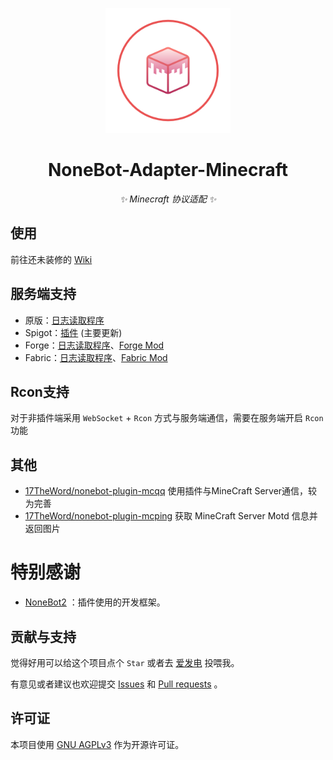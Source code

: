 <p align="center">
  <img src="https://raw.githubusercontent.com/17TheWord/nonebot-adapter-minecraft/main/assets/logo.png" width="200" height="200" alt="nonebot-adapter-minecraft">
</p>

<div align="center">

# NoneBot-Adapter-Minecraft

_✨ Minecraft 协议适配 ✨_

</div>

## 使用

前往还未装修的 [Wiki](https://github.com/17TheWord/nonebot-adapter-spigot/wiki)

## 服务端支持

- 原版：[日志读取程序](https://github.com/17TheWord/nonebot-plugin-mcqq)
- Spigot：[插件](https://github.com/17TheWord/MC_QQ_Spigot) (主要更新)
- Forge：[日志读取程序](https://github.com/17TheWord/nonebot-plugin-mcqq)、[Forge Mod](https://github.com/17TheWord/MC_QQ_Forge)
- Fabric：[日志读取程序](https://github.com/17TheWord/nonebot-plugin-mcqq)、[Fabric Mod](https://github.com/17TheWord/MC_QQ_Fabric)

## Rcon支持

对于非插件端采用 `WebSocket` + `Rcon` 方式与服务端通信，需要在服务端开启 `Rcon` 功能

## 其他

- [17TheWord/nonebot-plugin-mcqq](https://github.com/17TheWord/nonebot-plugin-mcqq) 使用插件与MineCraft Server通信，较为完善
- [17TheWord/nonebot-plugin-mcping](https://github.com/17TheWord/nonebot-plugin-mcqq) 获取 MineCraft Server Motd 信息并返回图片

# 特别感谢

- [NoneBot2](https://github.com/nonebot/nonebot2) ：插件使用的开发框架。

## 贡献与支持

觉得好用可以给这个项目点个 `Star` 或者去 [爱发电](https://afdian.net/a/17TheWord) 投喂我。

有意见或者建议也欢迎提交 [Issues](https://github.com/17TheWord/nonebot-adapter-minecraft/issues)
和 [Pull requests](https://github.com/17TheWord/nonebot-adapter-minecraft/pulls) 。

## 许可证

本项目使用 [GNU AGPLv3](https://choosealicense.com/licenses/agpl-3.0/) 作为开源许可证。
